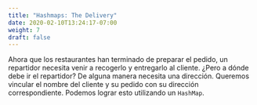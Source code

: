 ```yaml
---
title: "Hashmaps: The Delivery"
date: 2020-02-10T13:24:17-07:00
weight: 7
draft: false
---
```


Ahora que los restaurantes han terminado de preparar el pedido, un repartidor necesita venir a recogerlo y entregarlo al cliente. ¿Pero a dónde debe ir el repartidor? De alguna manera necesita una dirección. Queremos vincular el nombre del cliente y su pedido con su dirección correspondiente. Podemos lograr esto utilizando un `HashMap`.